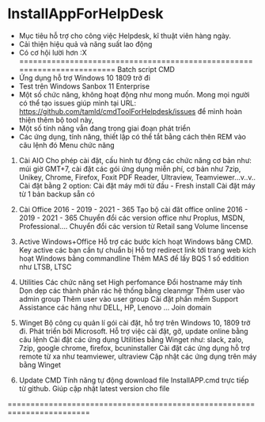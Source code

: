# InstallAppForHelpDesk
- Mục tiêu hỗ trợ cho công việc Helpdesk, kĩ thuật viên hàng ngày.
- Cải thiện hiệu quả và năng suất lao động
- Có cơ hội lười hơn :X
========================================================================
Batch script CMD 
- Ứng dụng hỗ trợ Windows 10 1809 trở đi
- Test trên Windows Sanbox 11 Enterprise
- Một số chức năng, không hoạt động như mong muốn. Mong mọi người có thể tạo issues giúp mình tại URL:
https://github.com/tamld/cmdToolForHelpdesk/issues
để mình hoàn thiện thêm bộ tool này,
- Một số tính năng vẫn đang trong giai đoạn phát triển
- Các ứng dụng, tính năng, thiết lập có thể tắt bằng cách thên REM vào câu lệnh đó
Menu chức năng
1. Cài AIO
Cho phép cài đặt, cấu hình tự động các chức năng cơ bản như: múi giờ GMT+7, cài đặt các gói ứng dụng miễn phí, cơ bản như 7zip, Unikey, Chrome, Firefox, Foxit PDF Reader, Ultraview, Teamviewer...v..v..
Cài đặt bằng 2 option:
Cài đặt máy mới từ đầu - Fresh install
Cài đặt máy từ 1 bản backup sẵn có
2. Cài Office 2016 - 2019 - 2021 - 365
Tạo bộ cài đăt office online 2016 - 2019 - 2021 - 365
Chuyển đổi các version office như Proplus, MSDN, Professional....
Chuyển đổi các version từ Retail sang Volume lincense

3. Active Windows+Office
Hỗ trợ các bước kích hoạt Windows băng CMD. Key active các bạn cần tự chuẩn bị
Hỗ trợ redirect link tới trang web kích hoạt Windows bằng commandline
Thêm MAS để lấy BQS 1 số eddition như LTSB, LTSC
4. Utilities
Các chức năng set High perfomance
Đổi hostname máy tính
Dọn dẹp các thành phần rác hệ thống bằng cleanmgr
Thêm user vào admin group
Thêm user vào user group
Cài đặt phần mềm Support Assistance các hãng như DELL, HP, Lenovo ...
Join domain
5. Winget
Bộ công cụ quản lí gói cài đặt, hỗ trợ trên Windows 10, 1809 trở đi. Phát triển bởi Microsoft. Hỗ trợ việc cài đặt, gỡ, update online bằng câu lệnh
Cài đặt các ứng dụng Utilities bằng Winget như: slack, zalo, 7zip, google chrome, firefox, bcuninstaller
Cài đặt các ứng dụng hỗ trợ remote từ xa như teamviewer, ultraview
Cập nhật các ứng dụng trên máy bằng Winget
6. Update CMD
Tính năng tự động download file InstallAPP.cmd trực tiếp từ github. Giúp cập nhật latest version cho file

========================================================================


